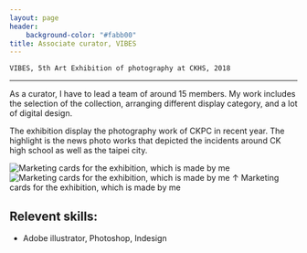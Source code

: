 ```yaml
---
layout: page
header:
    background-color: "#fabb00"
title: Associate curator, VIBES
---
```


`VIBES, 5th Art Exhibition of photography at CKHS, 2018`

---

As a curator, I have to lead a team of around 15 members. My work includes the selection of the collection, arranging different display category, and a lot of digital design. 

The exhibition display the photography work of CKPC in recent year. The highlight is the news photo works that depicted the incidents around CK high school as well as the taipei city.

![Marketing cards for the exhibition, which is made by me](https://i.imgur.com/cRroKHb.jpg)
![Marketing cards for the exhibition, which is made by me](https://i.imgur.com/pjIBSpS.jpg)
&uarr; Marketing cards for the exhibition, which is made by me

## Relevent skills:
- Adobe illustrator, Photoshop, Indesign